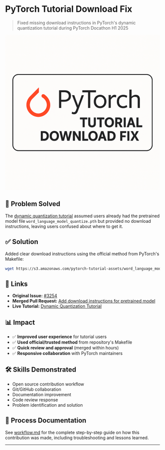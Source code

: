 # PyTorch Tutorial Download Fix

> Fixed missing download instructions in PyTorch's dynamic quantization tutorial during PyTorch Docathon H1 2025

![logo](https://github.com/Ashish-Soni08/pytorch-tutorial-download-fix/blob/main/logo.png)


## 🎯 Problem Solved

The [dynamic quantization tutorial](https://pytorch.org/tutorials/advanced/dynamic_quantization_tutorial.html) assumed users already had the pretrained model file `word_language_model_quantize.pth` but provided no download instructions, leaving users confused about where to get it.

## ✅ Solution

Added clear download instructions using the official method from PyTorch's Makefile:

```bash
wget https://s3.amazonaws.com/pytorch-tutorial-assets/word_language_model_quantize.pth
```

## 🔗 Links

- **Original Issue:** [#3254](https://github.com/pytorch/tutorials/issues/3254)
- **Merged Pull Request:** [Add download instructions for pretrained model](https://github.com/pytorch/tutorials/pull/3379)
- **Live Tutorial:** [Dynamic Quantization Tutorial](https://pytorch.org/tutorials/advanced/dynamic_quantization_tutorial.html#load-the-pretrained-model)

## 📊 Impact

- ✅ **Improved user experience** for tutorial users
- ✅ **Used official/trusted method** from repository's Makefile  
- ✅ **Quick review and approval** (merged within hours)
- ✅ **Responsive collaboration** with PyTorch maintainers

## 🛠️ Skills Demonstrated

- Open source contribution workflow
- Git/GitHub collaboration  
- Documentation improvement
- Code review response
- Problem identification and solution

## 📝 Process Documentation

See [workflow.md](https://github.com/Ashish-Soni08/pytorch-tutorial-download-fix/blob/main/workflow.md) for the complete step-by-step guide on how this contribution was made, including troubleshooting and lessons learned.

---
